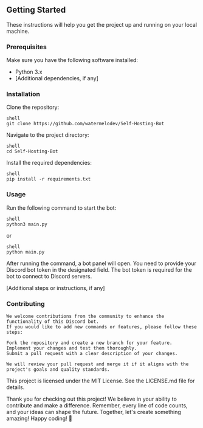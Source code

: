 ## Getting Started

These instructions will help you get the project up and running on your local machine.

### Prerequisites

Make sure you have the following software installed:

- Python 3.x
- [Additional dependencies, if any]

### Installation

Clone the repository:

    shell
    git clone https://github.com/watermelodev/Self-Hosting-Bot

Navigate to the project directory:

    shell
    cd Self-Hosting-Bot

Install the required dependencies:

    shell
    pip install -r requirements.txt

### Usage

Run the following command to start the bot:

    shell
    python3 main.py
or

    shell
    python main.py

After running the command, a bot panel will open. You need to provide your Discord bot token in the designated field. The bot token is required for the bot to connect to Discord servers.

[Additional steps or instructions, if any]

### Contributing

    We welcome contributions from the community to enhance the functionality of this Discord bot.
    If you would like to add new commands or features, please follow these steps:

    Fork the repository and create a new branch for your feature.
    Implement your changes and test them thoroughly.
    Submit a pull request with a clear description of your changes.

    We will review your pull request and merge it if it aligns with the project's goals and quality standards.

This project is licensed under the MIT License. See the LICENSE.md file for details.


Thank you for checking out this project! We believe in your ability to contribute and make a difference. Remember, every line of code counts, and your ideas can shape the future. Together, let's create something amazing! Happy coding! 🚀
     


